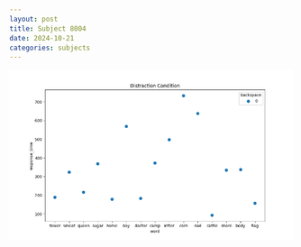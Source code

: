 ```yaml
---
layout: post
title: Subject 8004
date: 2024-10-21
categories: subjects
---
```


![](data/8004/run-20/8004_rt_acc_fuzzy_delay.png)
